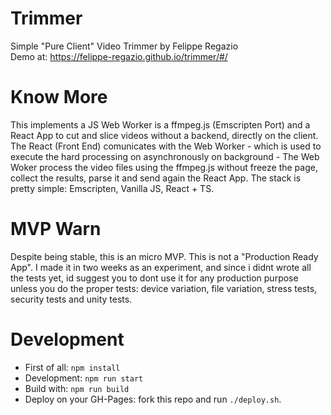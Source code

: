 # Trimmer

Simple "Pure Client" Video Trimmer by Felippe Regazio  
Demo at: https://felippe-regazio.github.io/trimmer/#/

# Know More

This implements a JS Web Worker is a ffmpeg.js (Emscripten Port) and a React App to cut and slice videos without a backend, directly on the client. The React (Front End) comunicates with the Web Worker - which is used to execute the hard processing on asynchronously on background - The Web Woker process the video files using the ffmpeg.js without freeze the page, collect the results, parse it and send again the React App. The stack is pretty simple: Emscripten, Vanilla JS, React + TS.

# MVP Warn

Despite being stable, this is an micro MVP. This is not a "Production Ready App". I made it in two weeks as an experiment, and since i didnt wrote all the tests yet, id suggest you to dont use it for any production purpose unless you do the proper tests: device variation, file variation, stress tests, security tests and unity tests.

# Development

- First of all: `npm install`
- Development: `npm run start`
- Build with: `npm run build`
- Deploy on your GH-Pages: fork this repo and run `./deploy.sh`.
